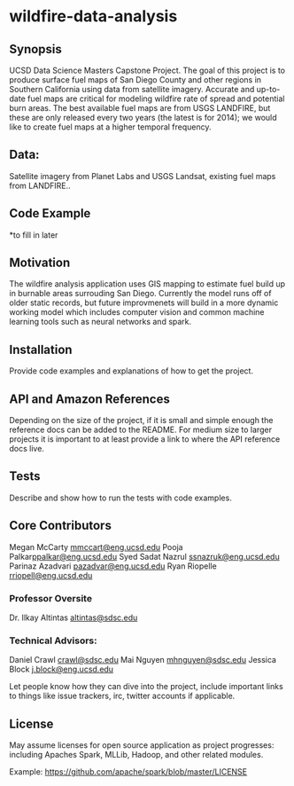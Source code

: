 # wildfire-data-analysis

## Synopsis

UCSD Data Science Masters Capstone Project.
The goal of this project is to produce surface fuel maps of San Diego County and other regions in Southern California using data from satellite imagery. Accurate and up-to-date fuel maps are critical for modeling wildfire rate of spread and potential burn areas. The best available fuel maps are from USGS LANDFIRE, but these are only released every two years (the latest is for 2014); we would like to create fuel maps at a higher temporal frequency.

## Data:

Satellite imagery from Planet Labs and USGS Landsat, existing fuel maps from LANDFIRE..

## Code Example

*to fill in later

## Motivation

The wildfire analysis application uses GIS mapping to estimate fuel build up in burnable areas surrouding San Diego. Currently the model runs off of older static records, but future improvmenets will build in a more dynamic working model which includes computer vision and common machine learning tools such as neural networks and spark.

## Installation

Provide code examples and explanations of how to get the project.

## API and Amazon References

Depending on the size of the project, if it is small and simple enough the reference docs can be added to the README. For medium size to larger projects it is important to at least provide a link to where the API reference docs live.

## Tests

Describe and show how to run the tests with code examples.

## Core Contributors

Megan McCarty <mmccart@eng.ucsd.edu>
Pooja Palkar<ppalkar@eng.ucsd.edu>
Syed Sadat Nazrul <ssnazruk@eng.ucsd.edu>
Parinaz Azadvari <pazadvar@eng.ucsd.edu>
Ryan Riopelle <rriopell@eng.ucsd.edu>

### Professor Oversite

Dr. Ilkay Altintas <altintas@sdsc.edu> 

### Technical Advisors:
 
Daniel Crawl <crawl@sdsc.edu>
Mai Nguyen <mhnguyen@sdsc.edu>
Jessica Block <j.block@eng.ucsd.edu>

Let people know how they can dive into the project, include important links to things like issue trackers, irc, twitter accounts if applicable.

## License

May assume licenses for open source application as project progresses: including Apaches Spark, MLLib, Hadoop, and other related modules.

Example: https://github.com/apache/spark/blob/master/LICENSE 

